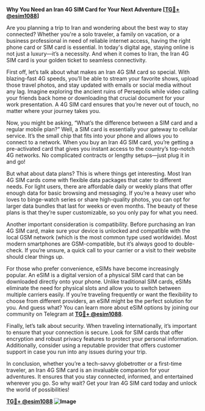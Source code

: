 **Why You Need an Iran 4G SIM Card for Your Next Adventure [[TG💪+ @esim1088](https://t.me/s/esim1088)]**

Are you planning a trip to Iran and wondering about the best way to stay connected? Whether you're a solo traveler, a family on vacation, or a business professional in need of reliable internet access, having the right phone card or SIM card is essential. In today's digital age, staying online is not just a luxury—it’s a necessity. And when it comes to Iran, the Iran 4G SIM card is your golden ticket to seamless connectivity.

First off, let’s talk about what makes an Iran 4G SIM card so special. With blazing-fast 4G speeds, you’ll be able to stream your favorite shows, upload those travel photos, and stay updated with emails or social media without any lag. Imagine exploring the ancient ruins of Persepolis while video calling your friends back home or downloading that crucial document for your work presentation. A 4G SIM card ensures that you’re never out of touch, no matter where your journey takes you.

Now, you might be asking, “What’s the difference between a SIM card and a regular mobile plan?” Well, a SIM card is essentially your gateway to cellular service. It’s the small chip that fits into your phone and allows you to connect to a network. When you buy an Iran 4G SIM card, you’re getting a pre-activated card that gives you instant access to the country’s top-notch 4G networks. No complicated contracts or lengthy setups—just plug it in and go!

But what about data plans? This is where things get interesting. Most Iran 4G SIM cards come with flexible data packages that cater to different needs. For light users, there are affordable daily or weekly plans that offer enough data for basic browsing and messaging. If you’re a heavy user who loves to binge-watch series or share high-quality photos, you can opt for larger data bundles that last for weeks or even months. The beauty of these plans is that they’re super customizable, so you only pay for what you need.

Another important consideration is compatibility. Before purchasing an Iran 4G SIM card, make sure your device is unlocked and compatible with the local GSM network (which is the most common type used worldwide). Most modern smartphones are GSM-compatible, but it’s always good to double-check. If you’re unsure, a quick call to your carrier or a visit to their website should clear things up.

For those who prefer convenience, eSIMs have become increasingly popular. An eSIM is a digital version of a physical SIM card that can be downloaded directly onto your phone. Unlike traditional SIM cards, eSIMs eliminate the need for physical slots and allow you to switch between multiple carriers easily. If you’re traveling frequently or want the flexibility to choose from different providers, an eSIM might be the perfect solution for you. And guess what? You can learn more about eSIM options by joining our community on Telegram at **[TG💪+ @esim1088](https://t.me/s/esim1088)**.

Finally, let’s talk about security. When traveling internationally, it’s important to ensure that your connection is secure. Look for SIM cards that offer encryption and robust privacy features to protect your personal information. Additionally, consider using a reputable provider that offers customer support in case you run into any issues during your trip.

In conclusion, whether you’re a tech-savvy globetrotter or a first-time traveler, an Iran 4G SIM card is an invaluable companion for your adventures. It ensures that you stay connected, informed, and entertained wherever you go. So why wait? Get your Iran 4G SIM card today and unlock the world of possibilities! 

**[TG💪+ @esim1088](https://t.me/s/esim1088) ![Image](https://i.postimg.cc/Y0z9fWf4/image.png)**